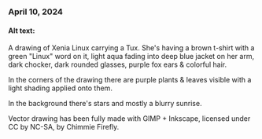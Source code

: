 ### April 10, 2024

#### Alt text:

A drawing of Xenia Linux carrying a Tux. She's having a brown t-shirt with a green "Linux" word on it, light aqua fading into deep blue jacket on her arm, dark chocker, dark rounded glasses, purple fox ears & colorful hair.

In the corners of the drawing there are purple plants & leaves visible with a light shading applied onto them.

In the background there's stars and mostly a blurry sunrise.

Vector drawing has been fully made with GIMP + Inkscape, licensed under CC by NC-SA, by Chimmie Firefly.
